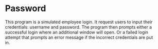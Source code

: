 # Password
This program is a simulated employee login. It request users to input their credentials: username and password. The program then prompts either a successful login where an additional window will open. Or a failed login attempt that prompts an error message if the incorrect credentials are put in. 
